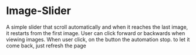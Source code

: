# Image-Slider
A simple slider that scroll automatically and when it reaches the last image, it restarts from the first image.
User can click forward or backwards when viewing images.
When user click, on the button the automation stop. to let it come back, just refresh the page
